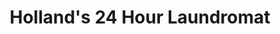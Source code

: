 ---
title: "Holland's 24 Hour Laundromat"
url: /akron/hollands-24-hour-laundromat/
shop: laundry
---